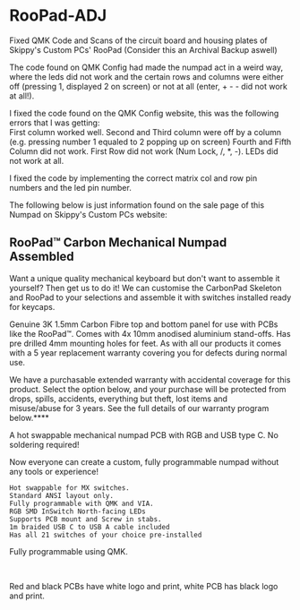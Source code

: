 # RooPad-ADJ
Fixed QMK Code and Scans of the circuit board and housing plates of Skippy's Custom PCs' RooPad (Consider this an Archival Backup aswell)

The code found on QMK Config had made the numpad act in a weird way, where the leds did not work and the certain rows and columns were either off (pressing 1, displayed 2 on screen) or not at all (enter, + - - did not work at all!).

I fixed the code found on the QMK Config website, this was the following errors that I was getting:  
First column worked well.
Second and Third column were off by a column (e.g. pressing number 1 equaled to 2 popping up on screen)
Fourth and Fifth Column did not work.
First Row did not work (Num Lock, /, *, -).
LEDs did not work at all.

I fixed the code by implementing the correct matrix col and row pin numbers and the led pin number.


The following below is just information found on the sale page of this Numpad on Skippy's Custom PCs website:


<h2>  RooPad™ Carbon Mechanical Numpad Assembled </h2>

Want a unique quality mechanical keyboard but don't want to assemble it yourself? Then get us to do it! We can customise the CarbonPad Skeleton and RooPad to your selections and assemble it with switches installed ready for keycaps.

Genuine 3K 1.5mm Carbon Fibre top and bottom panel for use with PCBs like the RooPad™. Comes with 4x 10mm anodised aluminium stand-offs. Has pre drilled 4mm mounting holes for feet. As with all our products it comes with a 5 year replacement warranty covering you for defects during normal use. 

We have a purchasable extended warranty with accidental coverage for this product. Select the option below, and your purchase will be protected from drops, spills, accidents, everything but theft, lost items and misuse/abuse for 3 years. See the full details of our warranty program below.****

A hot swappable mechanical numpad PCB with RGB and USB type C. No soldering required!

Now everyone can create a custom, fully programmable numpad without any tools or experience!  

    Hot swappable for MX switches.
    Standard ANSI layout only.
    Fully programmable with QMK and VIA.
    RGB SMD InSwitch North-facing LEDs 
    Supports PCB mount and Screw in stabs.
    1m braided USB C to USB A cable included
    Has all 21 switches of your choice pre-installed 

Fully programmable using QMK.

 

Red and black PCBs have white logo and print, white PCB has black logo and print.

 
